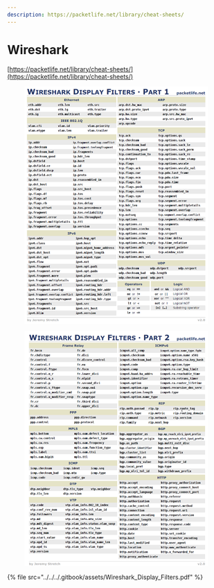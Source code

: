 ```yaml
---
description: https://packetlife.net/library/cheat-sheets/
---
```


# Wireshark

[https://packetlife.net/library/cheat-sheets/](https://packetlife.net/library/cheat-sheets/)

<figure><img src="../../../.gitbook/assets/image (63).png" alt=""><figcaption></figcaption></figure>

<figure><img src="../../../.gitbook/assets/image (64).png" alt=""><figcaption></figcaption></figure>

{% file src="../../../.gitbook/assets/Wireshark_Display_Filters.pdf" %}
